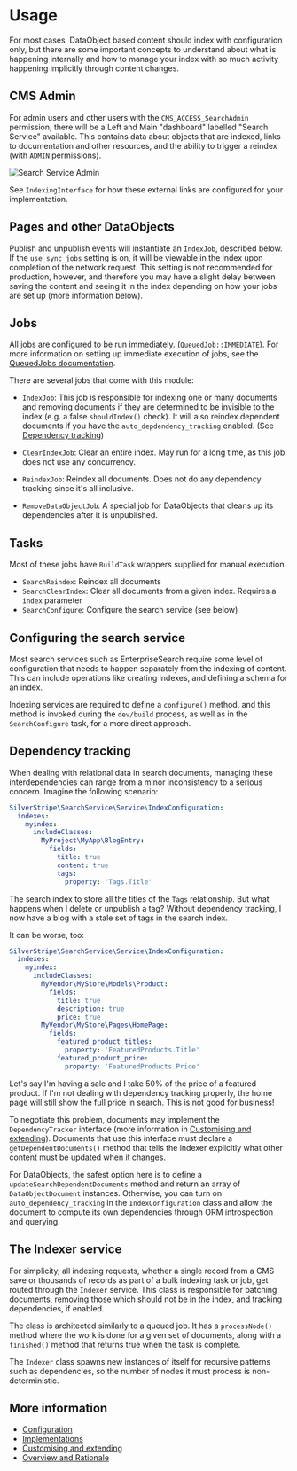 # Usage

For most cases, DataObject based content should index with configuration only,
but there are some important concepts to understand about what is happening internally
and how to manage your index with so much activity happening implicitly through content
changes.

## CMS Admin

For admin users and other users with the `CMS_ACCESS_SearchAdmin` permission, there will be a
Left and Main "dashboard" labelled "Search Service" available. This contains data about objects
that are indexed, links to documentation and other resources, and the ability to trigger a
reindex (with `ADMIN` permissions).

![Search Service Admin](../img/search-service-admin.png)

See `IndexingInterface` for how these external links are configured for your implementation.

## Pages and other DataObjects

Publish and unpublish events will instantiate an `IndexJob`, described below. If the
`use_sync_jobs` setting is on, it will be viewable in the index upon completion of the
network request. This setting is not recommended for production, however, and therefore
you may have a slight delay between saving the content and seeing it in the index depending
on how your jobs are set up (more information below).

## Jobs

All jobs are configured to be run immediately. (`QueuedJob::IMMEDIATE`). For more information
on setting up immediate execution of jobs, see the [QueuedJobs documentation](https://github.com/symbiote/silverstripe-queuedjobs#using-queuedjobimmediate-jobs).

There are several jobs that come with this module:

* `IndexJob`: This job is responsible for indexing one or many documents and removing documents
if they are determined to be invisible to the index (e.g. a false `shouldIndex()` check). It will
also reindex dependent documents if you have the `auto_depdendency_tracking` enabled. (See [Dependency tracking](#dependency-tracking))

* `ClearIndexJob`: Clear an entire index. May run for a long time, as this job does not use any
concurrency.

* `ReindexJob`: Reindex all documents. Does not do any dependency tracking since it's all inclusive.

* `RemoveDataObjectJob`: A special job for DataObjects that cleans up its dependencies after it is unpublished.


## Tasks

Most of these jobs have `BuildTask` wrappers supplied for manual execution.

* `SearchReindex`: Reindex all documents
* `SearchClearIndex`: Clear all documents from a given index. Requires a `index` parameter
* `SearchConfigure`: Configure the search service (see below)

## Configuring the search service

Most search services such as EnterpriseSearch require some level of configuration that needs
to happen separately from the indexing of content. This can include operations like 
creating indexes, and defining a schema for an index.
 
Indexing services are required to define a `configure()` method, and this method is invoked
during the `dev/build` process, as well as in the `SearchConfigure` task, for a more direct
approach.
 

## Dependency tracking

When dealing with relational data in search documents, managing these interdependencies
can range from a minor inconsistency to a serious concern. Imagine the following scenario:

```yaml
SilverStripe\SearchService\Service\IndexConfiguration:
  indexes:
    myindex:
      includeClasses:
        MyProject\MyApp\BlogEntry:
          fields:
            title: true
            content: true
            tags:
              property: 'Tags.Title'
```

The search index to store all the titles of the `Tags` relationship. But what happens
when I delete or unpublish a tag? Without dependency tracking, I now have a blog
with a stale set of tags in the search index.

It can be worse, too: 

```yaml
SilverStripe\SearchService\Service\IndexConfiguration:
  indexes:
    myindex:
      includeClasses:
        MyVendor\MyStore\Models\Product:
          fields:
            title: true
            description: true
            price: true
        MyVendor\MyStore\Pages\HomePage:
          fields:
            featured_product_titles:
              property: 'FeaturedProducts.Title'
            featured_product_price:
              property: 'FeaturedProducts.Price'
```

Let's say I'm having a sale and I take 50% of the price of a featured product. If I'm
 not dealing with dependency tracking properly, the home page will still show the full 
 price in search. This is not good for business!

To negotiate this problem, documents may implement the `DependencyTracker` interface
(more information in [Customising and extending](customising.md)). Documents that
use this interface must declare a `getDependentDocuments()` method that tells the
indexer explicitly what other content must be updated when it changes.

For DataObjects, the safest option here is to define a `updateSearchDependentDocuments` method
and return an array of `DataObjectDocument` instances. Otherwise, you can turn on
`auto_dependency_tracking` in the `IndexConfiguration` class and allow the document
to compute its own dependencies through ORM introspection and querying.

## The Indexer service

For simplicity, all indexing requests, whether a single record from a CMS save or thousands
of records as part of a bulk indexing task or job, get routed through the `Indexer` service. 
This class is responsible for batching documents, removing those which should not be in the index,
and tracking dependencies, if enabled.

The class is architected similarly to a queued job. It has a `processNode()` method where the work is
done for a given set of documents, along with a `finished()` method that returns true when the task
is complete. 

The `Indexer` class spawns new instances of itself for recursive patterns such as dependencies,
so the number of nodes it must process is non-deterministic.

## More information

* [Configuration](configuration.md)
* [Implementations](implementations.md)
* [Customising and extending](customising.md) 
* [Overview and Rationale](overview.md)
